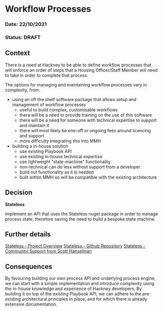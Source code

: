 # Workflow Processes

### **Date:** 22/10/2021

### **Status:** DRAFT

## **Context**

There is a need at Hackney to be able to define workflow processes that will enforce an order of steps that a Housing Officer/Staff Member will need to take in order to complete that process.

The options for managing and maintaining workflow processes vary in complexity, from:

- using an off the shelf software package that allows setup and management of workflow processes
  - useful to build complex, customisable workflows
  - there will be a need to provide training on the use of this software
  - there will be a need for someone with technical expertise to support and maintain it
  - there will most likely be one-off or ongoing fees around licencing and support
  - more difficulty integrating this into MMH
- building a in-house solution
  - use existing Playbook API
  - use existing in-house technical expertise
  - use lightweight "state-machine" functionality
  - non-technical can do less without support from a developer
  - build out functionality as it is needed
  - built within MMH so will be compatible with the existing architecture

## **Decision**

**Stateless**

Implement an API that uses the Stateless nuget package in order to manage process state, therefore saving the need to build a bespoke state machine.

## **Further details**

[Stateless - Project Overview](https://nblumhardt.com/2016/11/stateless-30/)
[Stateless - Github Repository](https://github.com/dotnet-state-machine/stateless)
[Stateless - Community Support from Scott Hanselman](https://www.hanselman.com/blog/stateless-30-a-state-machine-library-for-net-core)
## **Consequences**

By favouring building our own process API and underlying process engine, we can start with a simple implementation and introduce complexity using the in-house knowledge and experience of Hackney developers. By building it on top of the existing Playbook API, we can adhere to the pre-existing architectural principles in place, and for which there is already extensive documentation.